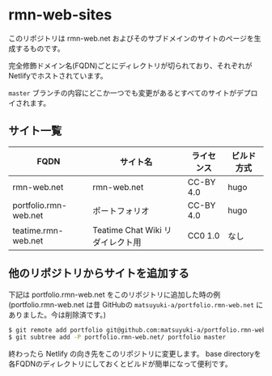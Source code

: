 rmn-web-sites
=============

このリポジトリは rmn-web.net およびそのサブドメインのサイトのページを生成するものです。

完全修飾ドメイン名(FQDN)ごとにディレクトリが切られており、それぞれがNetlifyでホストされています。

`master` ブランチの内容にどこか一つでも変更があるとすべてのサイトがデプロイされます。


サイト一覧
-----------------

| FQDN | サイト名 | ライセンス | ビルド方式 |
| ---- | -------- | ---------- | ---------- |
| rmn-web.net | rmn-web.net | CC-BY 4.0 | hugo |
| portfolio.rmn-web.net | ポートフォリオ | CC-BY 4.0 | hugo |
| teatime.rmn-web.net | Teatime Chat Wiki リダイレクト用 | CC0 1.0 | なし |


他のリポジトリからサイトを追加する
----------------

下記は portfolio.rmn-web.net をこのリポジトリに追加した時の例 (portfolio.rmn-web.net は昔 GitHubの `matsuyuki-a/portfolio.rmn-web.net` にありました。今は削除済です。)

``` sh
$ git remote add portfolio git@github.com:matsuyuki-a/portfolio.rmn-web.net.git
$ git subtree add -P portfolio.rmn-web.net/ portfolio master
```

終わったら Netlify の向き先をこのリポジトリに変更します。 base directoryを各FQDNのディレクトリにしておくとビルドが簡単になって便利です。


